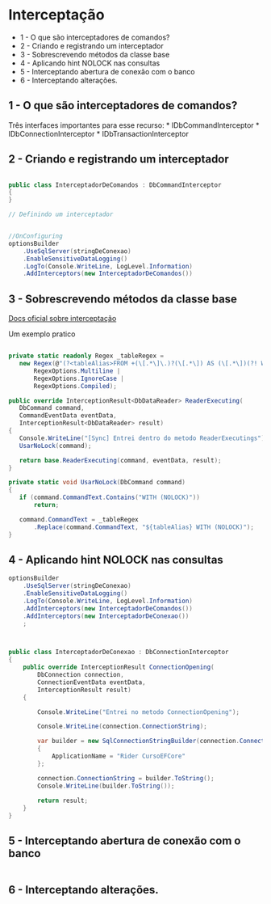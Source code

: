 # Interceptação

* 1 - O que são interceptadores de comandos?
* 2 - Criando e registrando um interceptador
* 3 - Sobrescrevendo métodos da classe base
* 4 - Aplicando hint NOLOCK nas consultas
* 5 - Interceptando abertura de conexão com o banco
* 6 - Interceptando alterações.



## 1 - O que são interceptadores de comandos?
Três interfaces importantes para esse recurso:
    * IDbCommandInterceptor
    * IDbConnectionInterceptor
    * IDbTransactionInterceptor


## 2 - Criando e registrando um interceptador
```c#

public class InterceptadorDeComandos : DbCommandInterceptor
{    
}

// Definindo um interceptador


//OnConfiguring
optionsBuilder
    .UseSqlServer(stringDeConexao)
    .EnableSensitiveDataLogging()
    .LogTo(Console.WriteLine, LogLevel.Information)
    .AddInterceptors(new InterceptadorDeComandos())

```


## 3 - Sobrescrevendo métodos da classe base

[Docs oficial sobre interceptação][doc-interceptacao]

Um exemplo pratico

 ```c#

private static readonly Regex _tableRegex =
    new Regex(@"(?<tableAlias>FROM +(\[.*\]\.)?(\[.*\]) AS (\[.*\])(?! WITH \(NOLOCK\)))", 
        RegexOptions.Multiline | 
        RegexOptions.IgnoreCase | 
        RegexOptions.Compiled);

public override InterceptionResult<DbDataReader> ReaderExecuting(
    DbCommand command,
    CommandEventData eventData,
    InterceptionResult<DbDataReader> result)
{
    Console.WriteLine("[Sync] Entrei dentro do metodo ReaderExecutings");
    UsarNoLock(command);

    return base.ReaderExecuting(command, eventData, result);
}

private static void UsarNoLock(DbCommand command)
{
    if (command.CommandText.Contains("WITH (NOLOCK)"))
        return;

    command.CommandText = _tableRegex
        .Replace(command.CommandText, "${tableAlias} WITH (NOLOCK)");
}
 ```


[doc-interceptacao]:https://docs.microsoft.com/en-us/ef/core/logging-events-diagnostics/interceptors

## 4 - Aplicando hint NOLOCK nas consultas


```c#
optionsBuilder
    .UseSqlServer(stringDeConexao)
    .EnableSensitiveDataLogging()
    .LogTo(Console.WriteLine, LogLevel.Information)
    .AddInterceptors(new InterceptadorDeComandos())
    .AddInterceptors(new InterceptadorDeConexao())
    ;



public class InterceptadorDeConexao : DbConnectionInterceptor
{
    public override InterceptionResult ConnectionOpening(
        DbConnection connection, 
        ConnectionEventData eventData, 
        InterceptionResult result)
    {

        Console.WriteLine("Entrei no metodo ConnectionOpening");

        Console.WriteLine(connection.ConnectionString);

        var builder = new SqlConnectionStringBuilder(connection.ConnectionString)
        {
            ApplicationName = "Rider CursoEFCore"
        };

        connection.ConnectionString = builder.ToString();
        Console.WriteLine(builder.ToString());
        
        return result;
    }
}
```


## 5 - Interceptando abertura de conexão com o banco
```
```


## 6 - Interceptando alterações.
```
```


